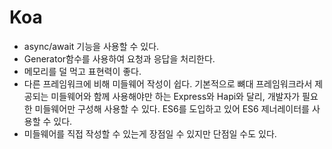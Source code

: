 # Koa

- async/await 기능을 사용할 수 있다.
- Generator함수를 사용하여 요청과 응답을 처리한다.
- 메모리를 덜 먹고 표현력이 좋다.
- 다른 프레임워크에 비해 미들웨어 작성이 쉽다. 
기본적으로 뼈대 프레임워크라서 제공되는 미들웨어와 함께 사용해야만 하는 Express와 Hapi와 달리, 개발자가 필요한 미들웨어만 구성해 사용할 수 있다. ES6를 도입하고 있어 ES6 제너레이터를 사용할 수 있다.
- 미들웨어를 직접 작성할 수 있는게 장점일 수 있지만 단점일 수도 있다. 